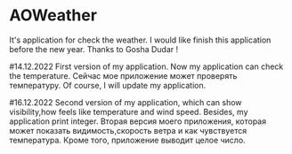 # AOWeather
It's application for check the weather.
I would like finish this application before the new year.
Thanks to Gosha Dudar !

#14.12.2022 First version of my application.
 Now my application can check the temperature.
 Сейчас мое приложение может проверять температуру.
 Of course, I will update my application.

#16.12.2022 Second version of my application, which can show visibility,how feels like temperature and wind speed.
Besides, my application print integer. Вторая версия моего приложения, которая может показать видимость,скорость ветра и как чувствуется температура.
Кроме того, приложение выводит целое число.
